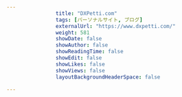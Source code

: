 ---
                title: "DXPetti.com"
                tags: [パーソナルサイト, ブログ]
                externalUrl: "https://www.dxpetti.com/"
                weight: 581
                showDate: false
                showAuthor: false
                showReadingTime: false
                showEdit: false
                showLikes: false
                showViews: false
                layoutBackgroundHeaderSpace: false
                ---


